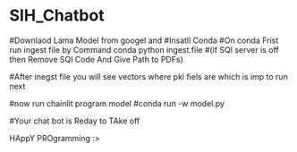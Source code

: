 # SIH_Chatbot


#Downlaod Lama Model from googel and
#Insatll Conda 
#On conda Frist run ingest file by Command conda python ingest.file
#(if SQl server is off then Remove SQl Code And Give Path to PDFs)

#After inegst file you will see vectors where pkl fiels are which is imp to run next 

#now run chainlit program model 
#conda run -w model.py 

#Your chat bot is Reday to TAke off 

HAppY PROgramming :>
